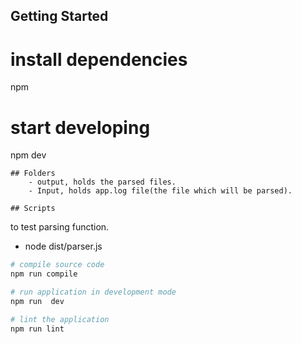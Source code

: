 ## Getting Started


# install dependencies
npm

# start developing
npm dev
```
## Folders
    - output, holds the parsed files.
    - Input, holds app.log file(the file which will be parsed). 

## Scripts
```
to test parsing function.
- node dist/parser.js 


```bash
# compile source code
npm run compile

# run application in development mode
npm run  dev

# lint the application
npm run lint
```

